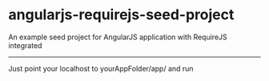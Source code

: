 angularjs-requirejs-seed-project
============================

An example seed project for AngularJS application with RequireJS integrated

----
Just point your localhost to yourAppFolder/app/ and run 
